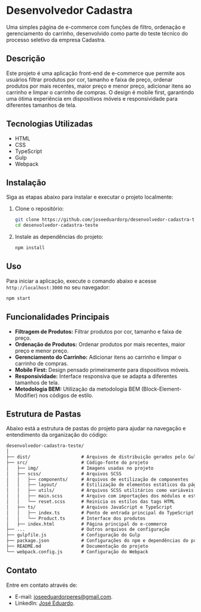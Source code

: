 # Desenvolvedor Cadastra

Uma simples página de e-commerce com funções de filtro, ordenação e gerenciamento do carrinho, desenvolvido como parte do teste técnico do processo seletivo da empresa Cadastra.

## Descrição

Este projeto é uma aplicação front-end de e-commerce que permite aos usuários filtrar produtos por cor, tamanho e faixa de preço, ordenar produtos por mais recentes, maior preço e menor preço, adicionar itens ao carrinho e limpar o carrinho de compras. O design é mobile first, garantindo uma ótima experiência em dispositivos móveis e responsividade para diferentes tamanhos de tela.

## Tecnologias Utilizadas

- HTML
- CSS
- TypeScript
- Gulp
- Webpack

## Instalação

Siga as etapas abaixo para instalar e executar o projeto localmente:

1. Clone o repositório:

   ```bash
   git clone https://github.com/joseeduardorp/desenvolvedor-cadastra-teste.git
   cd desenvolvedor-cadastra-teste
   ```

2. Instale as dependências do projeto:

   ```bash
   npm install
   ```

## Uso

Para iniciar a aplicação, execute o comando abaixo e acesse `http://localhost:3000` no seu navegador:

```bash
npm start
```

## Funcionalidades Principais

- **Filtragem de Produtos:** Filtrar produtos por cor, tamanho e faixa de preço.
- **Ordenação de Produtos:** Ordenar produtos por mais recentes, maior preço e menor preço.
- **Gerenciamento do Carrinho:** Adicionar itens ao carrinho e limpar o carrinho de compras.
- **Mobile First:** Design pensado primeiramente para dispositivos móveis.
- **Responsividade:** Interface responsiva que se adapta a diferentes tamanhos de tela.
- **Metodologia BEM:** Utilização da metodologia BEM (Block-Element-Modifier) nos códigos de estilo.

## Estrutura de Pastas

Abaixo está a estrutura de pastas do projeto para ajudar na navegação e entendimento da organização do código:

```txt
desenvolvedor-cadastra-teste/
│
├── dist/                   # Arquivos de distribuição gerados pelo Gulp
├── src/                    # Código-fonte do projeto
│   ├── img/                # Imagens usadas no projeto
│   ├── scss/               # Arquivos SCSS
│   │   ├── components/     # Arquivos de estilização de componentes
│   │   ├── layout/         # Estilização de elementos estáticos da página como header e footer
│   │   ├── utils/          # Arquivos SCSS utilitários como variáveis de cor, placeholders e mixins
│   │   ├── main.scss       # Arquivo com importações dos módulos e estilos da página inicial
│   │   └── reset.scss      # Reinicia os estilos das tags HTML
│   ├── ts/                 # Arquivos JavaScript e TypeScript
│   │   ├── index.ts        # Ponto de entrada principal do TypeScript
│   │   └── Product.ts      # Interface dos produtos
│   ├── index.html          # Página principal do e-commerce
├── ...                     # Outros arquivos de configuração
├── gulpfile.js             # Configuração do Gulp
├── package.json            # Configurações do npm e dependências do projeto
├── README.md               # Documentação do projeto
└── webpack.config.js       # Configuração do Webpack
```

## Contato

Entre em contato através de:

- E-mail: [joseeduardorperes@gmail.com](mailto:joseeduardorperes@gmail.com).
- LinkedIn: [José Eduardo](https://www.linkedin.com/in/joseeduardorp/).
